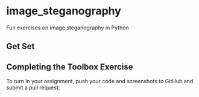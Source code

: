 
# image_steganography
Fun exercises on image steganography in Python

## Get Set

## Completing the Toolbox Exercise

To turn in your assignment, push your code and screenshots to GitHub and
submit a pull request.
